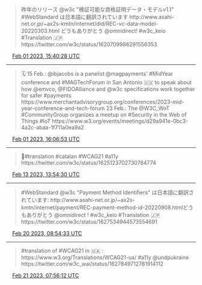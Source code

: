 > 昨年のリリース @w3c "検証可能な資格証明データ・モデルv1\.1" \#WebStandard は日本語に翻訳されています http://www\.asahi\-net\.or\.jp/\~ax2s\-kmtn/internet/did/REC\-vc\-data\-model\-20220303\.html どうもありがとう @omnidirect\! \#w3c\_keio \#Translation 🇯🇵 https://twitter\.com/w3c/status/1620709986291556353

<img src="../media/tweet.ico" width="12" /> [Feb 01 2023, 15:40:28 UTC](https://twitter.com/w3cdevs/status/1620809314704441344)

----

> 🗓️ 15 Feb\.: @ibjacobs is a panelist @magpayments' \#MidYear conference and \#MAGTechForum in San Antonio 🇺🇸 to speak about how @emvco, @FIDOAlliance and @w3c specifications work together for safer \#payments https://www\.merchantadvisorygroup\.org/conferences/2023\-mid\-year\-conference\-and\-tech\-forum
> 23 Feb\.: The @W3C\_WoT \#CommunityGroup organizes a meetup on \#Security in the Web of Things \#IoT https://www\.w3\.org/events/meetings/d29a941e\-0bc3\-4a2c\-abaa\-1f711a0ea9a2

<img src="../media/tweet.ico" width="12" /> [Feb 01 2023, 16:06:53 UTC](https://twitter.com/w3cdevs/status/1620815962860843008)

----

> 📢\#translation \#catalan \#WCAG21 \#a11y https://twitter\.com/w3c/status/1625123702730784774

<img src="../media/tweet.ico" width="12" /> [Feb 13 2023, 13:54:30 UTC](https://twitter.com/w3cdevs/status/1625131301740199937)

----

> \#WebStandard @w3c "Payment Method Identifiers" は日本語に翻訳されています: http://www\.asahi\-net\.or\.jp/\~ax2s\-kmtn/internet/payment/REC\-payment\-method\-id\-20220908\.htmlどうもありがとう @omnidirect \! \#w3c\_keio \#Translation 🇯🇵 https://twitter\.com/w3c/status/1627534944573554691

<img src="../media/tweet.ico" width="12" /> [Feb 20 2023, 08:54:33 UTC](https://twitter.com/w3cdevs/status/1627592531427958784)

----

> \#translation of \#WCAG21 in 🇺🇦 : https://www\.w3\.org/Translations/WCAG21\-ua/ \#a11y @undpukraine https://twitter\.com/w3c\_wai/status/1627849712781914112

<img src="../media/tweet.ico" width="12" /> [Feb 21 2023, 07:56:12 UTC](https://twitter.com/w3cdevs/status/1627940234552913920)